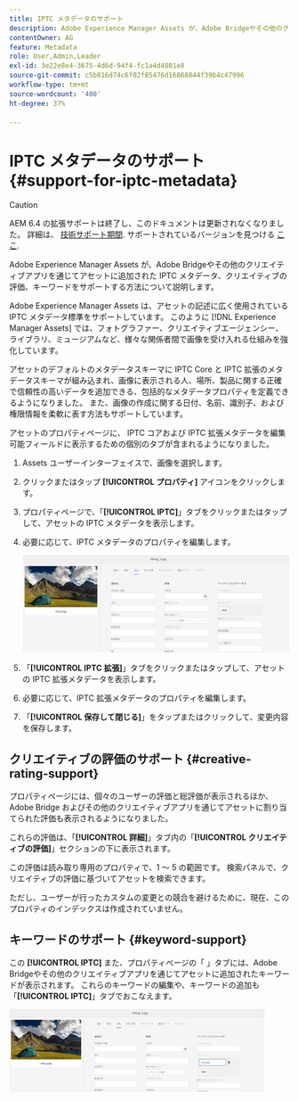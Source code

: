 ```yaml
---
title: IPTC メタデータのサポート
description: Adobe Experience Manager Assets が、Adobe Bridgeやその他のクリエイティブアプリを通じてアセットに追加された IPTC メタデータ、クリエイティブの評価、キーワードをサポートする方法について説明します。
contentOwner: AG
feature: Metadata
role: User,Admin,Leader
exl-id: 3e22e8e4-3675-4d6d-94f4-fc1a4d4801e8
source-git-commit: c5b816d74c6f02f85476d16868844f39b4c47996
workflow-type: tm+mt
source-wordcount: '400'
ht-degree: 37%

---
```


# IPTC メタデータのサポート {#support-for-iptc-metadata}

>[!CAUTION]
>
>AEM 6.4 の拡張サポートは終了し、このドキュメントは更新されなくなりました。 詳細は、 [技術サポート期間](https://helpx.adobe.com/jp/support/programs/eol-matrix.html). サポートされているバージョンを見つける [ここ](https://experienceleague.adobe.com/docs/?lang=ja).

Adobe Experience Manager Assets が、Adobe Bridgeやその他のクリエイティブアプリを通じてアセットに追加された IPTC メタデータ、クリエイティブの評価、キーワードをサポートする方法について説明します。

Adobe Experience Manager Assets は、アセットの記述に広く使用されている IPTC メタデータ標準をサポートしています。 このように [!DNL Experience Manager Assets] では、フォトグラファー、クリエイティブエージェンシー、ライブラリ、ミュージアムなど、様々な関係者間で画像を受け入れる仕組みを強化しています。

アセットのデフォルトのメタデータスキーマに IPTC Core と IPTC 拡張のメタデータスキーマが組み込まれ、画像に表示される人、場所、製品に関する正確で信頼性の高いデータを追加できる、包括的なメタデータプロパティを定義できるようになりました。 また、画像の作成に関する日付、名前、識別子、および権限情報を柔軟に表す方法もサポートしています。

アセットのプロパティページに、 IPTC コアおよび IPTC 拡張メタデータを編集可能フィールドに表示するための個別のタブが含まれるようになりました。

1. Assets ユーザーインターフェイスで、画像を選択します。
1. クリックまたはタップ **[!UICONTROL プロパティ]** アイコンをクリックします。
1. プロパティページで、「**[!UICONTROL IPTC]**」タブをクリックまたはタップして、アセットの IPTC メタデータを表示します。
1. 必要に応じて、IPTC メタデータのプロパティを編集します。

   ![iptc_tab](assets/iptc_tab.png)

1. 「**[!UICONTROL IPTC 拡張]**」タブをクリックまたはタップして、アセットの IPTC 拡張メタデータを表示します。
1. 必要に応じて、IPTC 拡張メタデータのプロパティを編集します。
1. 「**[!UICONTROL 保存して閉じる]**」をタップまたはクリックして、変更内容を保存します。

## クリエイティブの評価のサポート {#creative-rating-support}

プロパティページには、個々のユーザーの評価と総評価が表示されるほか、Adobe Bridge およびその他のクリエイティブアプリを通じてアセットに割り当てられた評価も表示されるようになりました。

これらの評価は、「**[!UICONTROL 詳細]**」タブ内の「**[!UICONTROL クリエイティブの評価]**」セクションの下に表示されます。

この評価は読み取り専用のプロパティで、1 ～ 5 の範囲です。 検索パネルで、クリエイティブの評価に基づいてアセットを検索できます。

ただし、ユーザーが行ったカスタムの変更との競合を避けるために、現在、このプロパティのインデックスは作成されていません。

## キーワードのサポート {#keyword-support}

この **[!UICONTROL IPTC]** また、プロパティページの「 」タブには、Adobe Bridgeやその他のクリエイティブアプリを通じてアセットに追加されたキーワードが表示されます。 これらのキーワードの編集や、キーワードの追加も「**[!UICONTROL IPTC]**」タブでおこなえます。

![keywords](assets/keywords.png)
